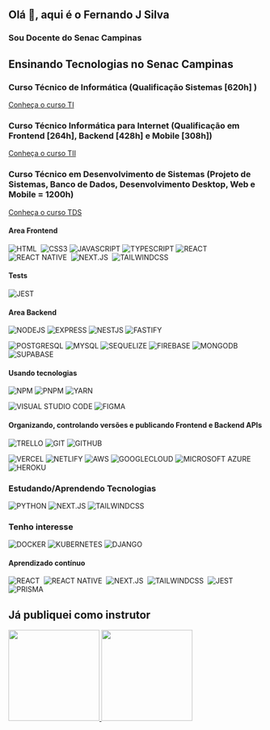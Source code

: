 ## Olá 👋, aqui é o Fernando J Silva
### Sou Docente do Senac Campinas

## Ensinando Tecnologias no Senac Campinas
### Curso Técnico de Informática (Qualificação Sistemas [620h] ) 
[Conheça o curso TI](https://www.sp.senac.br/cursos-tecnicos/curso-tecnico-em-informatica)
### Curso Técnico Informática para Internet (Qualificação em Frontend [264h], Backend [428h] e Mobile [308h])
[Conheça o curso TII](https://www.sp.senac.br/cursos-tecnicos/curso-tecnico-em-informatica-para-internet)
### Curso Técnico em Desenvolvimento de Sistemas (Projeto de Sistemas, Banco de Dados, Desenvolvimento Desktop, Web e Mobile = 1200h)
[Conheça o curso TDS](https://www.sp.senac.br/cursos-tecnicos/curso-tecnico-em-desenvolvimento-de-sistemas)


#### Area Frontend
<div>
          
![HTML](https://img.shields.io/badge/-HTML-05122A?style=flat&logo=HTML5)&nbsp;
![CSS3](https://img.shields.io/badge/-CSS3-05122A?style=flat&logo=css3)
![JAVASCRIPT](https://img.shields.io/badge/-JAVASCRIPT-05122A?style=flat&logo=javascript)
![TYPESCRIPT](https://img.shields.io/badge/-TYPESCRIPT-05122A?style=flat&logo=typescript)
![REACT](https://img.shields.io/badge/-REACT-05122A?style=flat&logo=react)&nbsp;
![REACT NATIVE](https://img.shields.io/badge/-REACTNATIVE-05122A?style=flat&logo=react)&nbsp;
![NEXT.JS](https://img.shields.io/badge/-NEXT.JS-05122A?style=flat&logo=next.js)&nbsp;
![TAILWINDCSS](https://img.shields.io/badge/-TAILWINDCSS-05122A?style=flat&logo=tailwindcss)&nbsp;

#### Tests          
![JEST](https://img.shields.io/badge/-JEST-05122A?style=flat&logo=jest)          
  
#### Area Backend
          
![NODEJS](https://img.shields.io/badge/-NODEJS-05122A?style=flat&logo=node.js)
![EXPRESS](https://img.shields.io/badge/-EXPRESS-05122A?style=flat&logo=express)
![NESTJS](https://img.shields.io/badge/-NESTJS-05122A?style=flat&logo=nestjs)
![FASTIFY](https://img.shields.io/badge/-FASTIFY-05122A?style=flat&logo=fastify)


![POSTGRESQL](https://img.shields.io/badge/-POSTGRESQL-05122A?style=flat&logo=postgresql)
![MYSQL](https://img.shields.io/badge/-MYSQL-05122A?style=flat&logo=mysql)
![SEQUELIZE](https://img.shields.io/badge/-SEQUELIZE-05122A?style=flat&logo=sequelize)
![FIREBASE](https://img.shields.io/badge/-FIREBASE-05122A?style=flat&logo=firebase)
![MONGODB](https://img.shields.io/badge/-MONGODB-05122A?style=flat&logo=mongodb)
![SUPABASE](https://img.shields.io/badge/-SUPABASE-05122A?style=flat&logo=supabase)
          
</div>

#### Usando tecnologias

<div>

![NPM](https://img.shields.io/badge/-NPM-05122A?style=flat&logo=npm)
![PNPM](https://img.shields.io/badge/-PNPM-05122A?style=flat&logo=pnpm)
![YARN](https://img.shields.io/badge/-YARN-05122A?style=flat&logo=yarn)

![VISUAL STUDIO CODE](https://img.shields.io/badge/-VISUAL%20STUDIO%20CODE-05122A?style=flat&logo=visualstudiocode)
![FIGMA](https://img.shields.io/badge/-FIGMA-05122A?style=flat&logo=figma)          
          
#### Organizando, controlando versões e publicando Frontend e Backend APIs
          
![TRELLO](https://img.shields.io/badge/-TRELLO-05122A?style=flat&logo=trello)
![GIT](https://img.shields.io/badge/-GIT-05122A?style=flat&logo=git)
![GITHUB](https://img.shields.io/badge/-GITHUB-05122A?style=flat&logo=github)
          
![VERCEL](https://img.shields.io/badge/-VERCEL-05122A?style=flat&logo=vercel)
![NETLIFY](https://img.shields.io/badge/-NETLIFY-05122A?style=flat&logo=netlify)
![AWS](https://img.shields.io/badge/-AMAZON%20AWS-05122A?style=flat&logo=amazonaws)
![GOOGLECLOUD](https://img.shields.io/badge/-GOOGLE%20CLOUD-05122A?style=flat&logo=googlecloud)
![MICROSOFT AZURE](https://img.shields.io/badge/-MICROSOFT%20AZURE-05122A?style=flat&logo=microsoftazure)
![HEROKU](https://img.shields.io/badge/-HEROKU-05122A?style=flat&logo=heroku)
          
</div>          

### Estudando/Aprendendo Tecnologias

<div>
  
![PYTHON](https://img.shields.io/badge/-PYHTON-05122A?style=flat&logo=python)
![NEXT.JS](https://img.shields.io/badge/-NEXT.JS-05122A?style=flat&logo=next.js)
![TAILWINDCSS](https://img.shields.io/badge/-TAILWINDCSS-05122A?style=flat&logo=tailwindcss)
            
</div>

### Tenho interesse

<div>
  
![DOCKER](https://img.shields.io/badge/-DOCKER-05122A?style=flat&logo=docker)
![KUBERNETES](https://img.shields.io/badge/-KUBERNETES-05122A?style=flat&logo=kubernetes)
![DJANGO](https://img.shields.io/badge/-DJANGO-05122A?style=flat&logo=django)
            
</div>


#### Aprendizado contínuo
<div>
          
![REACT](https://img.shields.io/badge/-REACT-05122A?style=flat&logo=react)&nbsp;
![REACT NATIVE](https://img.shields.io/badge/-REACTNATIVE-05122A?style=flat&logo=react)&nbsp;
![NEXT.JS](https://img.shields.io/badge/-NEXT.JS-05122A?style=flat&logo=next.js)&nbsp;
![TAILWINDCSS](https://img.shields.io/badge/-TAILWINDCSS-05122A?style=flat&logo=tailwindcss)&nbsp;
![JEST](https://img.shields.io/badge/-JEST-05122A?style=flat&logo=jest)
![PRISMA](https://img.shields.io/badge/-PRISMA-05122A?style=flat&logo=prisma)
          
</div>


## Já publiquei como instrutor
<div>
<a href="https://github.com/fernandojsilvasenac">
<img height="180em" src="https://github-readme-stats.vercel.app/api/top-langs/?username=fernandojsilvasenac&layout=compact&langs_count=7&theme=dracula"/>
<img height="180em" src="https://github-readme-stats.vercel.app/api?username=fernandojsilvasenac&show_icons=true&theme=dracula&include_all_commits=true&count_private=true"/>
</div>

